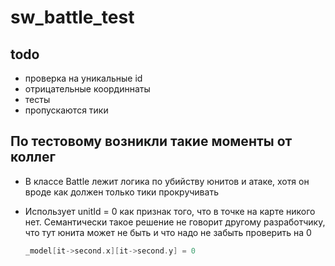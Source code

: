 # sw_battle_test

## todo

* проверка на уникальные id
* отрицательные координнаты
* тесты
* пропускаются тики

## По тестовому возникли такие моменты от коллег

* В классе Battle лежит логика по убийству юнитов и атаке, хотя он вроде как должен только тики прокручивать

* Использует unitId = 0 как признак того, что в точке на карте никого нет. Семантически такое решение не говорит другому разработчику, что тут юнита может не быть и что надо не забыть проверить на 0

    ```c++
    _model[it->second.x][it->second.y] = 0
    ```

